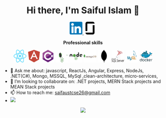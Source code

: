 <h1 align="center">Hi there, I'm Saiful Islam 👋
</h1>

<p align="center">
 <a href="https://www.linkedin.com/in/saif-aust-cse/" target="_blank">
  <img src="https://github.com/saifaustcse/saif/blob/main/images/linkedin.svg" alt="linkedin" width="40" height="40" />
 </a>
 <a href="https://www.linkedin.com/in/saif-aust-cse/" target="_blank">
  <img src="https://github.com/saifaustcse/saif/blob/main/images/glassdoor.svg" alt="linkedin" width="40" height="40"/>
 </a>

 <!-- <a href="https://twitter.com/saif-aust-cse" target="_blank">
  <img src="https://img.icons8.com/fluent/48/000000/twitter.png" />
 </a> -->

</p>

<p align="center">
 <strong>
  Professional skills
  </strong>
</p>

<p align="center">

<!-- <img src="https://github.com/saifaustcse/saif/blob/main/images/javascript.svg" alt="javascript" width="40" height="40" /> -->
<img src="https://github.com/saifaustcse/saif/blob/main/images/react.svg" alt="react" width="40" height="40" />
<img src="https://github.com/saifaustcse/saif/blob/main/images/angular.svg" alt="angular" width="40" height="40" />
<!-- <img src="https://github.com/saifaustcse/saif/blob/main/images/typescript.svg" alt="typescript" width="40" height="40" /> -->
<img src="https://github.com/saifaustcse/saif/blob/main/images/csharp.svg" alt="csharp" width="40" height="40" />
<!-- <img src="https://github.com/saifaustcse/saif/blob/main/images/dot-net.svg" alt="dotNet" width="40" height="40" /> -->
<img src="https://github.com/saifaustcse/saif/blob/main/images/node.svg" raw=true alt="node" width="40" height="40" style="background-color: #333;"/>

<img src="https://github.com/saifaustcse/saif/blob/main/images/node_1.svg" raw=true alt="node" width="40" height="40"/>
<img src="https://github.com/saifaustcse/saif/blob/main/images/mongodb.svg" alt="mongodb" width="40" height="40" />
<img src="https://github.com/saifaustcse/saif/blob/main/images/mongodb_2.svg" alt="mongodb" width="40" height="40" />
<img src="https://github.com/saifaustcse/saif/blob/main/images/mssql.svg" alt="mongodb" width="40" height="40" />
<img src="https://github.com/saifaustcse/saif/blob/main/images/mysql.svg" alt="mongodb" width="40" height="40" />
<img src="https://github.com/saifaustcse/saif/blob/main/images/docker.svg" alt="docker" width="40" height="40" />
<!-- <img src="https://img.icons8.com/color/48/000000/kubernetes.png" alt="kubernetes" width="43" height="43" /> -->

</p>

-   💬 Ask me about: javascript, ReactJs, Angular, Express, NodeJs, .NET(C#), Mongo, MSSQL, MySql ,clean-architecture, micro-services,
-   👯 I’m looking to collaborate on: .NET projects, MERN Stack projects and MEAN Stack projects
-   📫 How to reach me: saifaustcse26@gmail.com
-   ![](https://komarev.com/ghpvc/?username=saifaustcse)
    </br>

<p align="center">
 <a href="#" alt="Saiful Islam's github stats">
  <img src="https://github-readme-stats.vercel.app/api?username=saifaustcse&theme=tokyonight&show_icons=true" />
  <!-- <img src="https://github-readme-stats.vercel.app/api/top-langs/?username=saifaustcse" /> -->
 </a>
</p>
